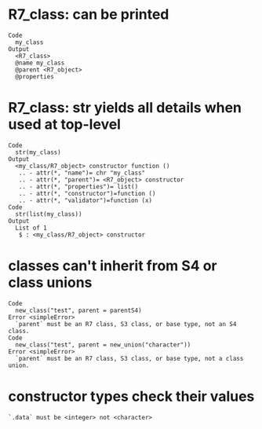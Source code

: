 # R7_class: can be printed

    Code
      my_class
    Output
      <R7_class>
      @name my_class
      @parent <R7_object>
      @properties

# R7_class: str yields all details when used at top-level

    Code
      str(my_class)
    Output
      <my_class/R7_object> constructor function ()  
       .. - attr(*, "name")= chr "my_class"
       .. - attr(*, "parent")= <R7_object> constructor
       .. - attr(*, "properties")= list()
       .. - attr(*, "constructor")=function ()  
       .. - attr(*, "validator")=function (x)  
    Code
      str(list(my_class))
    Output
      List of 1
       $ : <my_class/R7_object> constructor

# classes can't inherit from S4 or class unions

    Code
      new_class("test", parent = parentS4)
    Error <simpleError>
      `parent` must be an R7 class, S3 class, or base type, not an S4 class.
    Code
      new_class("test", parent = new_union("character"))
    Error <simpleError>
      `parent` must be an R7 class, S3 class, or base type, not a class union.

# constructor  types check their values

    `.data` must be <integer> not <character>

